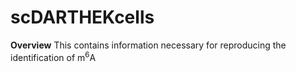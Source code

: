 # scDARTHEKcells

**Overview**
This contains information necessary for reproducing the identification of m<sup>6</sup>A 
